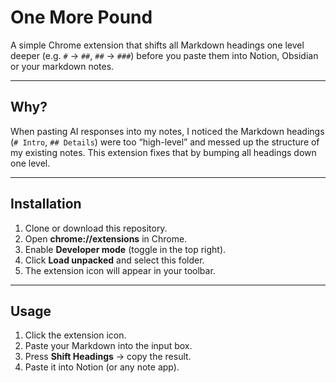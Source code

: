 # One More Pound

A simple Chrome extension that shifts all Markdown headings one level deeper (e.g. `#` → `##`, `##` → `###`) before you paste them into Notion, Obsidian or your markdown notes.

---

## Why?

When pasting AI responses into my notes, I noticed the Markdown headings (`# Intro`, `## Details`) were too “high-level” and messed up the structure of my existing notes. This extension fixes that by bumping all headings down one level.

---

## Installation

1. Clone or download this repository.
2. Open **chrome://extensions** in Chrome.
3. Enable **Developer mode** (toggle in the top right).
4. Click **Load unpacked** and select this folder.
5. The extension icon will appear in your toolbar.

---

## Usage

1. Click the extension icon.
2. Paste your Markdown into the input box.
3. Press **Shift Headings** → copy the result.
4. Paste it into Notion (or any note app).

